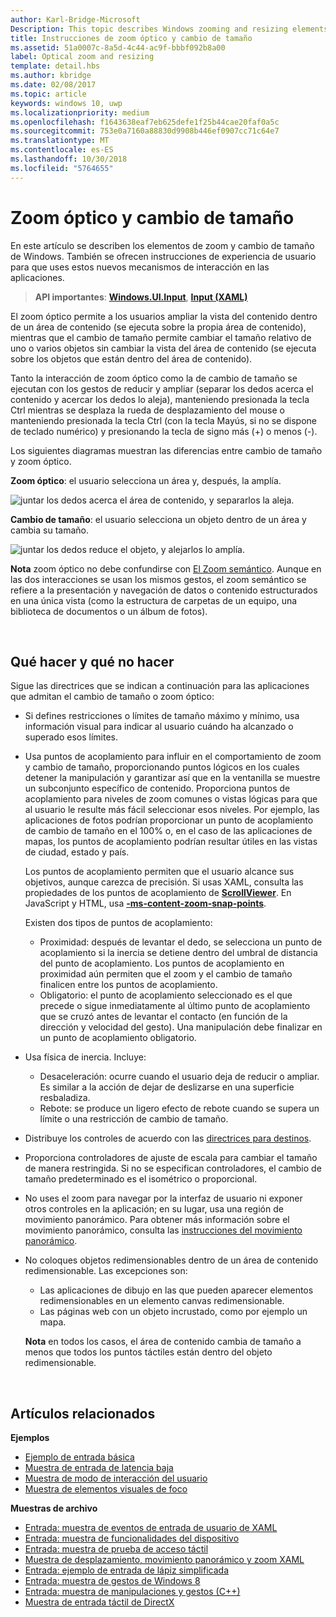 ```yaml
---
author: Karl-Bridge-Microsoft
Description: This topic describes Windows zooming and resizing elements and provides user experience guidelines for using these interaction mechanisms in your apps.
title: Instrucciones de zoom óptico y cambio de tamaño
ms.assetid: 51a0007c-8a5d-4c44-ac9f-bbbf092b8a00
label: Optical zoom and resizing
template: detail.hbs
ms.author: kbridge
ms.date: 02/08/2017
ms.topic: article
keywords: windows 10, uwp
ms.localizationpriority: medium
ms.openlocfilehash: f1643638eaf7eb625defe1f25b44cae20faf0a5c
ms.sourcegitcommit: 753e0a7160a88830d9908b446ef0907cc71c64e7
ms.translationtype: MT
ms.contentlocale: es-ES
ms.lasthandoff: 10/30/2018
ms.locfileid: "5764655"
---
```

# <a name="optical-zoom-and-resizing"></a>Zoom óptico y cambio de tamaño



En este artículo se describen los elementos de zoom y cambio de tamaño de Windows. También se ofrecen instrucciones de experiencia de usuario para que uses estos nuevos mecanismos de interacción en las aplicaciones.

> **API importantes**: [**Windows.UI.Input**](https://msdn.microsoft.com/library/windows/apps/br242084), [**Input (XAML)**](https://msdn.microsoft.com/library/windows/apps/br227994)

El zoom óptico permite a los usuarios ampliar la vista del contenido dentro de un área de contenido (se ejecuta sobre la propia área de contenido), mientras que el cambio de tamaño permite cambiar el tamaño relativo de uno o varios objetos sin cambiar la vista del área de contenido (se ejecuta sobre los objetos que están dentro del área de contenido).

Tanto la interacción de zoom óptico como la de cambio de tamaño se ejecutan con los gestos de reducir y ampliar (separar los dedos acerca el contenido y acercar los dedos lo aleja), manteniendo presionada la tecla Ctrl mientras se desplaza la rueda de desplazamiento del mouse o manteniendo presionada la tecla Ctrl (con la tecla Mayús, si no se dispone de teclado numérico) y presionando la tecla de signo más (+) o menos (-).

Los siguientes diagramas muestran las diferencias entre cambio de tamaño y zoom óptico.

**Zoom óptico**: el usuario selecciona un área y, después, la amplía.

![juntar los dedos acerca el área de contenido, y separarlos la aleja.](images/areazoom.png)

**Cambio de tamaño**: el usuario selecciona un objeto dentro de un área y cambia su tamaño.

![juntar los dedos reduce el objeto, y alejarlos lo amplía.](images/objectresize.png)

**Nota**  zoom óptico no debe confundirse con [El Zoom semántico](../controls-and-patterns/semantic-zoom.md). Aunque en las dos interacciones se usan los mismos gestos, el zoom semántico se refiere a la presentación y navegación de datos o contenido estructurados en una única vista (como la estructura de carpetas de un equipo, una biblioteca de documentos o un álbum de fotos).

 

## <a name="dos-and-donts"></a>Qué hacer y qué no hacer


Sigue las directrices que se indican a continuación para las aplicaciones que admitan el cambio de tamaño o zoom óptico:

-   Si defines restricciones o límites de tamaño máximo y mínimo, usa información visual para indicar al usuario cuándo ha alcanzado o superado esos límites.
-   Usa puntos de acoplamiento para influir en el comportamiento de zoom y cambio de tamaño, proporcionando puntos lógicos en los cuales detener la manipulación y garantizar así que en la ventanilla se muestre un subconjunto específico de contenido. Proporciona puntos de acoplamiento para niveles de zoom comunes o vistas lógicas para que al usuario le resulte más fácil seleccionar esos niveles. Por ejemplo, las aplicaciones de fotos podrían proporcionar un punto de acoplamiento de cambio de tamaño en el 100% o, en el caso de las aplicaciones de mapas, los puntos de acoplamiento podrían resultar útiles en las vistas de ciudad, estado y país.

    Los puntos de acoplamiento permiten que el usuario alcance sus objetivos, aunque carezca de precisión. Si usas XAML, consulta las propiedades de los puntos de acoplamiento de [**ScrollViewer**](https://msdn.microsoft.com/library/windows/apps/br209527). En JavaScript y HTML, usa [**-ms-content-zoom-snap-points**](https://msdn.microsoft.com/library/hh771895).

    Existen dos tipos de puntos de acoplamiento:

    -   Proximidad: después de levantar el dedo, se selecciona un punto de acoplamiento si la inercia se detiene dentro del umbral de distancia del punto de acoplamiento. Los puntos de acoplamiento en proximidad aún permiten que el zoom y el cambio de tamaño finalicen entre los puntos de acoplamiento.
    -   Obligatorio: el punto de acoplamiento seleccionado es el que precede o sigue inmediatamente al último punto de acoplamiento que se cruzó antes de levantar el contacto (en función de la dirección y velocidad del gesto). Una manipulación debe finalizar en un punto de acoplamiento obligatorio.
-   Usa física de inercia. Incluye:
    -   Desaceleración: ocurre cuando el usuario deja de reducir o ampliar. Es similar a la acción de dejar de deslizarse en una superficie resbaladiza.
    -   Rebote: se produce un ligero efecto de rebote cuando se supera un límite o una restricción de cambio de tamaño.
-   Distribuye los controles de acuerdo con las [directrices para destinos](guidelines-for-targeting.md).
-   Proporciona controladores de ajuste de escala para cambiar el tamaño de manera restringida. Si no se especifican controladores, el cambio de tamaño predeterminado es el isométrico o proporcional.
-   No uses el zoom para navegar por la interfaz de usuario ni exponer otros controles en la aplicación; en su lugar, usa una región de movimiento panorámico. Para obtener más información sobre el movimiento panorámico, consulta las [instrucciones del movimiento panorámico](guidelines-for-panning.md).
-   No coloques objetos redimensionables dentro de un área de contenido redimensionable. Las excepciones son:
    -   Las aplicaciones de dibujo en las que pueden aparecer elementos redimensionables en un elemento canvas redimensionable.
    -   Las páginas web con un objeto incrustado, como por ejemplo un mapa.

    **Nota**  en todos los casos, el área de contenido cambia de tamaño a menos que todos los puntos táctiles están dentro del objeto redimensionable.

     

## <a name="related-articles"></a>Artículos relacionados


**Ejemplos**
* [Ejemplo de entrada básica](http://go.microsoft.com/fwlink/p/?LinkID=620302)
* [Muestra de entrada de latencia baja](http://go.microsoft.com/fwlink/p/?LinkID=620304)
* [Muestra de modo de interacción del usuario](http://go.microsoft.com/fwlink/p/?LinkID=619894)
* [Muestra de elementos visuales de foco](http://go.microsoft.com/fwlink/p/?LinkID=619895)

**Muestras de archivo**
* [Entrada: muestra de eventos de entrada de usuario de XAML](http://go.microsoft.com/fwlink/p/?linkid=226855)
* [Entrada: muestra de funcionalidades del dispositivo](http://go.microsoft.com/fwlink/p/?linkid=231530)
* [Entrada: muestra de prueba de acceso táctil](http://go.microsoft.com/fwlink/p/?linkid=231590)
* [Muestra de desplazamiento, movimiento panorámico y zoom XAML](http://go.microsoft.com/fwlink/p/?linkid=251717)
* [Entrada: ejemplo de entrada de lápiz simplificada](http://go.microsoft.com/fwlink/p/?linkid=246570)
* [Entrada: muestra de gestos de Windows 8](http://go.microsoft.com/fwlink/p/?LinkId=264995)
* [Entrada: muestra de manipulaciones y gestos (C++)](http://go.microsoft.com/fwlink/p/?linkid=231605)
* [Muestra de entrada táctil de DirectX](http://go.microsoft.com/fwlink/p/?LinkID=231627)
 

 





